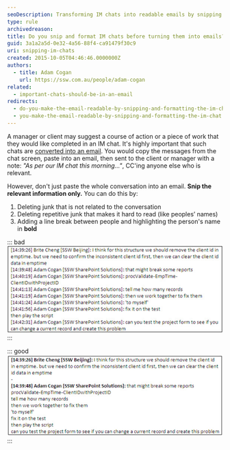 ```yaml
---
seoDescription: Transforming IM chats into readable emails by snipping and formatting relevant information to keep it concise and easy to understand.
type: rule
archivedreason:
title: Do you snip and format IM chats before turning them into emails?
guid: 3a1a2a5d-0e32-4a56-88f4-ca91479f30c9
uri: snipping-im-chats
created: 2015-10-05T04:46:46.0000000Z
authors:
  - title: Adam Cogan
    url: https://ssw.com.au/people/adam-cogan
related:
  - important-chats-should-be-in-an-email
redirects:
  - do-you-make-the-email-readable-by-snipping-and-formatting-the-im-chat
  - you-make-the-email-readable-by-snipping-and-formatting-the-im-chat
---
```


A manager or client may suggest a course of action or a piece of work that they would like completed in an IM chat. It's highly important that such chats are [converted into an email](/important-chats-should-be-in-an-email). You would copy the messages from the chat screen, paste into an email, then sent to the client or manager with a note: _"As per our IM chat this morning..."_, CC'ing anyone else who is relevant. 

However, don't just paste the whole conversation into an email. **Snip the relevant information only.** You can do this by:

<!--endintro-->

1. Deleting junk that is not related to the conversation
2. Deleting repetitive junk that makes it hard to read (like peoples’ names)
3. Adding a line break between people and highlighting the person's name in **bold**

::: bad
![Figure: Bad example - This IM snip has a lot of unnecessary text that makes it hard to read](Bad-Example-of-IM-snip.jpg)
:::

::: good
![Figure: Good example - Snipped and formatted](Good-Example-of-IM-snip.jpg)
:::
